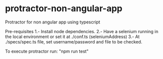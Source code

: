 # protractor-non-angular-app
Protractor for non angular app using typescript

Pre-requisites
1.- Install node dependencies.
2.- Have a selenium running in the local environment or set it at ./conf.ts (seleniumAddress)
3.- At ./specs/spec.ts file, set username/password and file to be checked.

To execute protractor run: "npm run test"